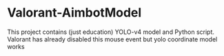 # Valorant-AimbotModel

This project contains (just education) YOLO-v4 model and Python script. Valorant has already disabled this mouse event but yolo coordinate model works
